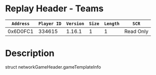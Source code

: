 # Replay Header - Teams

| `Address` | `Player ID` | `Version` | `Size` | `Length` | `SCR` |
| ---------- | ----------- | --------- | ------ | -------- | ---- |
| 0x6D0FC1 | 334615 | 1.16.1 | 1 | 1 | Read Only |

# Description

struct networkGameHeader.gameTemplateInfo